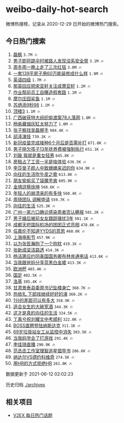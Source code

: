 # weibo-daily-hot-search

微博热搜榜，记录从 2020-12-29 日开始的微博热门搜索。

## 今日热门搜索

<!-- BEGIN -->

1. [磊枫](https://s.weibo.com/weibo?q=%E7%A3%8A%E6%9E%AB&Refer=top) `3.7M 🔥`
1. [男子即将跳伞时被路人发现没系安全带](https://s.weibo.com/weibo?q=%23%E7%94%B7%E5%AD%90%E5%8D%B3%E5%B0%86%E8%B7%B3%E4%BC%9E%E6%97%B6%E8%A2%AB%E8%B7%AF%E4%BA%BA%E5%8F%91%E7%8E%B0%E6%B2%A1%E7%B3%BB%E5%AE%89%E5%85%A8%E5%B8%A6%23&Refer=top) `3.1M 🔥`
1. [周冬雨一晚上走了三次红毯](https://s.weibo.com/weibo?q=%23%E5%91%A8%E5%86%AC%E9%9B%A8%E4%B8%80%E6%99%9A%E4%B8%8A%E8%B5%B0%E4%BA%86%E4%B8%89%E6%AC%A1%E7%BA%A2%E6%AF%AF%23&Refer=top) `3.0M 🔥`
1. [一套139平房子用60万能装修成什么样](https://s.weibo.com/weibo?q=%23%E4%B8%80%E5%A5%97139%E5%B9%B3%E6%88%BF%E5%AD%90%E7%94%A860%E4%B8%87%E8%83%BD%E8%A3%85%E4%BF%AE%E6%88%90%E4%BB%80%E4%B9%88%E6%A0%B7%23&Refer=top) `1.9M 🔥`
1. [英语四级](https://s.weibo.com/weibo?q=%E8%8B%B1%E8%AF%AD%E5%9B%9B%E7%BA%A7&Refer=top) `1.7M 🔥`
1. [那英回应把宋亚轩关注成萧亚轩](https://s.weibo.com/weibo?q=%23%E9%82%A3%E8%8B%B1%E5%9B%9E%E5%BA%94%E6%8A%8A%E5%AE%8B%E4%BA%9A%E8%BD%A9%E5%85%B3%E6%B3%A8%E6%88%90%E8%90%A7%E4%BA%9A%E8%BD%A9%23&Refer=top) `1.2M 🔥`
1. [作业帮前员工自曝造假套路](https://s.weibo.com/weibo?q=%23%E4%BD%9C%E4%B8%9A%E5%B8%AE%E5%89%8D%E5%91%98%E5%B7%A5%E8%87%AA%E6%9B%9D%E9%80%A0%E5%81%87%E5%A5%97%E8%B7%AF%23&Refer=top) `1.1M 🔥`
1. [摩尔庄园鲨鱼](https://s.weibo.com/weibo?q=%23%E6%91%A9%E5%B0%94%E5%BA%84%E5%9B%AD%E9%B2%A8%E9%B1%BC%23&Refer=top) `1.1M 🔥`
1. [苏炳添9秒98](https://s.weibo.com/weibo?q=%E8%8B%8F%E7%82%B3%E6%B7%BB9%E7%A7%9298&Refer=top) `1.1M 🔥`
1. [顶楼3](https://s.weibo.com/weibo?q=%E9%A1%B6%E6%A5%BC3&Refer=top) `1.1M 🔥`
1. [广西破获特大组织偷渡案78人落网](https://s.weibo.com/weibo?q=%23%E5%B9%BF%E8%A5%BF%E7%A0%B4%E8%8E%B7%E7%89%B9%E5%A4%A7%E7%BB%84%E7%BB%87%E5%81%B7%E6%B8%A1%E6%A1%8878%E4%BA%BA%E8%90%BD%E7%BD%91%23&Refer=top) `1.0M 🔥`
1. [杨紫藏烟灰缸太努力了](https://s.weibo.com/weibo?q=%23%E6%9D%A8%E7%B4%AB%E8%97%8F%E7%83%9F%E7%81%B0%E7%BC%B8%E5%A4%AA%E5%8A%AA%E5%8A%9B%E4%BA%86%23&Refer=top) `1.0M 🔥`
1. [张子枫找吴磊握手](https://s.weibo.com/weibo?q=%23%E5%BC%A0%E5%AD%90%E6%9E%AB%E6%89%BE%E5%90%B4%E7%A3%8A%E6%8F%A1%E6%89%8B%23&Refer=top) `984.4K 🔥`
1. [邱泽演技](https://s.weibo.com/weibo?q=%E9%82%B1%E6%B3%BD%E6%BC%94%E6%8A%80&Refer=top) `739.1K 🔥`
1. [新冠疫苗完成接种6个月后是否需补打](https://s.weibo.com/weibo?q=%23%E6%96%B0%E5%86%A0%E7%96%AB%E8%8B%97%E5%AE%8C%E6%88%90%E6%8E%A5%E7%A7%8D6%E4%B8%AA%E6%9C%88%E5%90%8E%E6%98%AF%E5%90%A6%E9%9C%80%E8%A1%A5%E6%89%93%23&Refer=top) `671.0K 🔥`
1. [男子拖欠孩子13年抚养费被强制执行](https://s.weibo.com/weibo?q=%23%E7%94%B7%E5%AD%90%E6%8B%96%E6%AC%A0%E5%AD%A9%E5%AD%9013%E5%B9%B4%E6%8A%9A%E5%85%BB%E8%B4%B9%E8%A2%AB%E5%BC%BA%E5%88%B6%E6%89%A7%E8%A1%8C%23&Refer=top) `651.1K 🔥`
1. [刘璇 我就是重女轻男](https://s.weibo.com/weibo?q=%E5%88%98%E7%92%87%20%E6%88%91%E5%B0%B1%E6%98%AF%E9%87%8D%E5%A5%B3%E8%BD%BB%E7%94%B7&Refer=top) `645.8K 🔥`
1. [房租占了工资一半是啥体验](https://s.weibo.com/weibo?q=%23%E6%88%BF%E7%A7%9F%E5%8D%A0%E4%BA%86%E5%B7%A5%E8%B5%84%E4%B8%80%E5%8D%8A%E6%98%AF%E5%95%A5%E4%BD%93%E9%AA%8C%23&Refer=top) `636.5K 🔥`
1. [李莎旻子颜人中致姗姗来迟的你](https://s.weibo.com/weibo?q=%23%E6%9D%8E%E8%8E%8E%E6%97%BB%E5%AD%90%E9%A2%9C%E4%BA%BA%E4%B8%AD%E8%87%B4%E5%A7%97%E5%A7%97%E6%9D%A5%E8%BF%9F%E7%9A%84%E4%BD%A0%23&Refer=top) `634.9K 🔥`
1. [向往的生活吹牛皮之歌](https://s.weibo.com/weibo?q=%23%E5%90%91%E5%BE%80%E7%9A%84%E7%94%9F%E6%B4%BB%E5%90%B9%E7%89%9B%E7%9A%AE%E4%B9%8B%E6%AD%8C%23&Refer=top) `613.8K 🔥`
1. [朋友偷偷买了袋魔芋爽](https://s.weibo.com/weibo?q=%23%E6%9C%8B%E5%8F%8B%E5%81%B7%E5%81%B7%E4%B9%B0%E4%BA%86%E8%A2%8B%E9%AD%94%E8%8A%8B%E7%88%BD%23&Refer=top) `605.9K 🔥`
1. [金靖逗蔡徐坤](https://s.weibo.com/weibo?q=%23%E9%87%91%E9%9D%96%E9%80%97%E8%94%A1%E5%BE%90%E5%9D%A4%23&Refer=top) `568.6K 🔥`
1. [年轻人的崩溃来的有多快](https://s.weibo.com/weibo?q=%23%E5%B9%B4%E8%BD%BB%E4%BA%BA%E7%9A%84%E5%B4%A9%E6%BA%83%E6%9D%A5%E7%9A%84%E6%9C%89%E5%A4%9A%E5%BF%AB%23&Refer=top) `560.4K 🔥`
1. [周琦团队 调解申请](https://s.weibo.com/weibo?q=%E5%91%A8%E7%90%A6%E5%9B%A2%E9%98%9F%20%E8%B0%83%E8%A7%A3%E7%94%B3%E8%AF%B7&Refer=top) `559.7K 🔥`
1. [向往的生活](https://s.weibo.com/weibo?q=%E5%90%91%E5%BE%80%E7%9A%84%E7%94%9F%E6%B4%BB&Refer=top) `525.3K 🔥`
1. [广州一家六口确诊感染患者否认瞒报](https://s.weibo.com/weibo?q=%23%E5%B9%BF%E5%B7%9E%E4%B8%80%E5%AE%B6%E5%85%AD%E5%8F%A3%E7%A1%AE%E8%AF%8A%E6%84%9F%E6%9F%93%E6%82%A3%E8%80%85%E5%90%A6%E8%AE%A4%E7%9E%92%E6%8A%A5%23&Refer=top) `501.2K 🔥`
1. [男子婚后被前女友跟踪骚扰3年](https://s.weibo.com/weibo?q=%23%E7%94%B7%E5%AD%90%E5%A9%9A%E5%90%8E%E8%A2%AB%E5%89%8D%E5%A5%B3%E5%8F%8B%E8%B7%9F%E8%B8%AA%E9%AA%9A%E6%89%B03%E5%B9%B4%23&Refer=top) `501.1K 🔥`
1. [成都天府国际机场的团团正式亮相](https://s.weibo.com/weibo?q=%E6%88%90%E9%83%BD%E5%A4%A9%E5%BA%9C%E5%9B%BD%E9%99%85%E6%9C%BA%E5%9C%BA%E7%9A%84%E5%9B%A2%E5%9B%A2%E6%AD%A3%E5%BC%8F%E4%BA%AE%E7%9B%B8&Refer=top) `478.6K 🔥`
1. [任嘉伦不知道YYDS的意思](https://s.weibo.com/weibo?q=%23%E4%BB%BB%E5%98%89%E4%BC%A6%E4%B8%8D%E7%9F%A5%E9%81%93YYDS%E7%9A%84%E6%84%8F%E6%80%9D%23&Refer=top) `460.6K 🔥`
1. [上海电影节](https://s.weibo.com/weibo?q=%E4%B8%8A%E6%B5%B7%E7%94%B5%E5%BD%B1%E8%8A%82&Refer=top) `457.9K 🔥`
1. [以为张哲瀚抱了一个抱枕](https://s.weibo.com/weibo?q=%23%E4%BB%A5%E4%B8%BA%E5%BC%A0%E5%93%B2%E7%80%9A%E6%8A%B1%E4%BA%86%E4%B8%80%E4%B8%AA%E6%8A%B1%E6%9E%95%23&Refer=top) `419.1K 🔥`
1. [张新成梁洁路透](https://s.weibo.com/weibo?q=%23%E5%BC%A0%E6%96%B0%E6%88%90%E6%A2%81%E6%B4%81%E8%B7%AF%E9%80%8F%23&Refer=top) `414.3K 🔥`
1. [杨洁篪应约同美国国务卿布林肯通电话](https://s.weibo.com/weibo?q=%23%E6%9D%A8%E6%B4%81%E7%AF%AA%E5%BA%94%E7%BA%A6%E5%90%8C%E7%BE%8E%E5%9B%BD%E5%9B%BD%E5%8A%A1%E5%8D%BF%E5%B8%83%E6%9E%97%E8%82%AF%E9%80%9A%E7%94%B5%E8%AF%9D%23&Refer=top) `413.6K 🔥`
1. [当我跟爸妈分享蓝黑白金裙](https://s.weibo.com/weibo?q=%23%E5%BD%93%E6%88%91%E8%B7%9F%E7%88%B8%E5%A6%88%E5%88%86%E4%BA%AB%E8%93%9D%E9%BB%91%E7%99%BD%E9%87%91%E8%A3%99%23&Refer=top) `413.3K 🔥`
1. [欧洲杯](https://s.weibo.com/weibo?q=%E6%AC%A7%E6%B4%B2%E6%9D%AF&Refer=top) `403.4K 🔥`
1. [国足](https://s.weibo.com/weibo?q=%E5%9B%BD%E8%B6%B3&Refer=top) `402.5K 🔥`
1. [洛基](https://s.weibo.com/weibo?q=%E6%B4%9B%E5%9F%BA&Refer=top) `385.4K 🔥`
1. [甘肃景泰县委原书记坠楼身亡](https://s.weibo.com/weibo?q=%23%E7%94%98%E8%82%83%E6%99%AF%E6%B3%B0%E5%8E%BF%E5%A7%94%E5%8E%9F%E4%B9%A6%E8%AE%B0%E5%9D%A0%E6%A5%BC%E8%BA%AB%E4%BA%A1%23&Refer=top) `360.7K 🔥`
1. [热依扎 下部戏继续好好的演](https://s.weibo.com/weibo?q=%E7%83%AD%E4%BE%9D%E6%89%8E%20%E4%B8%8B%E9%83%A8%E6%88%8F%E7%BB%A7%E7%BB%AD%E5%A5%BD%E5%A5%BD%E7%9A%84%E6%BC%94&Refer=top) `360.2K 🔥`
1. [1分的差距可以有多大](https://s.weibo.com/weibo?q=%231%E5%88%86%E7%9A%84%E5%B7%AE%E8%B7%9D%E5%8F%AF%E4%BB%A5%E6%9C%89%E5%A4%9A%E5%A4%A7%23&Refer=top) `358.9K 🔥`
1. [适合女生的大碗宽酒](https://s.weibo.com/weibo?q=%23%E9%80%82%E5%90%88%E5%A5%B3%E7%94%9F%E7%9A%84%E5%A4%A7%E7%A2%97%E5%AE%BD%E9%85%92%23&Refer=top) `344.3K 🔥`
1. [这才是真的向往的生活](https://s.weibo.com/weibo?q=%E8%BF%99%E6%89%8D%E6%98%AF%E7%9C%9F%E7%9A%84%E5%90%91%E5%BE%80%E7%9A%84%E7%94%9F%E6%B4%BB&Refer=top) `324.5K 🔥`
1. [丁禹兮祝刘耀文中考顺利](https://s.weibo.com/weibo?q=%23%E4%B8%81%E7%A6%B9%E5%85%AE%E7%A5%9D%E5%88%98%E8%80%80%E6%96%87%E4%B8%AD%E8%80%83%E9%A1%BA%E5%88%A9%23&Refer=top) `322.0K 🔥`
1. [BOSS直聘登陆纳斯达克](https://s.weibo.com/weibo?q=%23BOSS%E7%9B%B4%E8%81%98%E7%99%BB%E9%99%86%E7%BA%B3%E6%96%AF%E8%BE%BE%E5%85%8B%23&Refer=top) `311.1K 🔥`
1. [69岁垃圾站女工从监控中消失](https://s.weibo.com/weibo?q=%2369%E5%B2%81%E5%9E%83%E5%9C%BE%E7%AB%99%E5%A5%B3%E5%B7%A5%E4%BB%8E%E7%9B%91%E6%8E%A7%E4%B8%AD%E6%B6%88%E5%A4%B1%23&Refer=top) `303.5K 🔥`
1. [当我妈学会了打游戏](https://s.weibo.com/weibo?q=%23%E5%BD%93%E6%88%91%E5%A6%88%E5%AD%A6%E4%BC%9A%E4%BA%86%E6%89%93%E6%B8%B8%E6%88%8F%23&Refer=top) `291.4K 🔥`
1. [李佳琦直播](https://s.weibo.com/weibo?q=%E6%9D%8E%E4%BD%B3%E7%90%A6%E7%9B%B4%E6%92%AD&Refer=top) `290.9K 🔥`
1. [范丞丞工作室理智追星倡导书](https://s.weibo.com/weibo?q=%23%E8%8C%83%E4%B8%9E%E4%B8%9E%E5%B7%A5%E4%BD%9C%E5%AE%A4%E7%90%86%E6%99%BA%E8%BF%BD%E6%98%9F%E5%80%A1%E5%AF%BC%E4%B9%A6%23&Refer=top) `286.6K 🔥`
1. [纳达尔VS德约科维奇](https://s.weibo.com/weibo?q=%23%E7%BA%B3%E8%BE%BE%E5%B0%94VS%E5%BE%B7%E7%BA%A6%E7%A7%91%E7%BB%B4%E5%A5%87%23&Refer=top) `274.5K 🔥`
1. [用HR的方式拒绝HR](https://s.weibo.com/weibo?q=%23%E7%94%A8HR%E7%9A%84%E6%96%B9%E5%BC%8F%E6%8B%92%E7%BB%9DHR%23&Refer=top) `261.0K 🔥`

数据更新于 2021-06-12 02:02:23

<!-- END -->

历史归档 [./archives](./archives)

## 相关项目

- [V2EX 每日热门话题](https://github.com/boojack/v2ex-daily-hot-topic)
